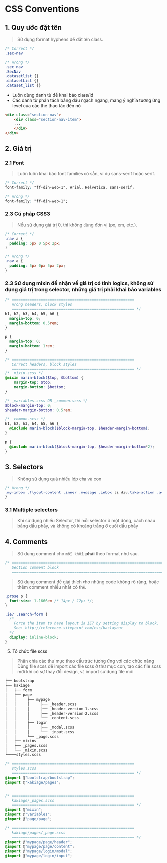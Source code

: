 # CSS Conventions

## 1. Quy ước đặt tên

> Sử dụng format hyphens để đặt tên class.

```css
/* Correct */
.sec-nav

/* Wrong */
.sec_nav
.SecNav
.datasetlist {}
.datasetList {}
.dataset_list {}
```

- Luôn dùng danh từ để khai báo class/id
- Các danh từ phân tách bằng dấu ngạch ngang, mang ý nghĩa tương ứng level của các thẻ thao tác đến nó

```html
<div class="section-nav">
    <div class="section-nav-item">
    ...
    </div>
</div>
```

## 2. Giá trị

### 2.1 Font
> Luôn luôn khai báo font families có sẵn, ví dụ sans-serif hoặc serif.
```css
/* Correct */
font-family: "ff-din-web-1", Arial, Helvetica, sans-serif;

/* Wrong */
font-family: "ff-din-web-1";
```

### 2.3 Cú pháp CSS3
> Nếu sử dụng giá trị 0, thì không dùng đơn vị (px, em, etc.).

```css
/* Correct */
.nav a {
  padding: 5px 0 5px 2px;
}

/* Wrong */
.nav a {
  padding: 5px 0px 5px 2px;
}
```

### 2.3 Sử dụng mixin để  nhận về giá trị có tính logics, không sử dụng giá trị trong selector, những giá trị phải khai báo variables

```scss
/* =======================================================
   Wrong headers, block styles
   ======================================================= */
h1, h2, h3, h4, h5, h6 {
  margin-top: 0;
  margin-bottom: 0.5rem; 
}

p {
  margin-top: 0;
  margin-bottom: 1rem; 
}

/* =======================================================
   Correct headers, block styles
   ======================================================= */
/* _mixin.scss */
@mixin marin-block($top, $bottom) {
    margin-top: $top;
    margin-bottom: $bottom;
}

/* _variables.scss OR _common.scss */
$block-margin-top: 0;
$header-margin-bottom: 0.5rem;

/* _common.scss */
h1, h2, h3, h4, h5, h6 {
  @include marin-block($block-margin-top, $header-margin-bottom);
}

p {
  @include marin-block($block-margin-top, $header-margin-bottom*2);
}

```


## 3. Selectors

> Không sử dụng quá nhiều lớp cha và con
```css
/* Wrong */
.my-inbox .flyout-content .inner .message .inbox li div.take-action .actions ul li a {
}
```

### 3.1 Multiple selectors
> Khi sử dụng nhiều Selector, thì mỗi selector ở một dòng, cách nhau bằng dấu phẩy, và không có khoảng trắng ở cuối dấu phẩy

## 4. Comments

> Sử dụng comment cho `mỗi khối`, **phải** theo format như sau.

```css
/* ==========================================================================
   Section comment block
   ========================================================================== */
```

> Sử dụng comment để giải thích cho những code không rõ ràng, hoặc thêm comment nhiều nhất có thể.

```css
.prose p {
  font-size: 1.1666em /* 14px / 12px */;
}

.ie7 .search-form {
  /*
    Force the item to have layout in IE7 by setting display to block.
    See: http://reference.sitepoint.com/css/haslayout
  */
  display: inline-block;
}
```

5. Tổ chức file scss
> Phân chia các thư mục theo cấu trúc tương ứng với các chức năng
> Dùng file scss để  import các file scss ở thư mục con, tạo các file scss mới khi có sự thay đổi design, và import sử dụng file mới 

```bash
├── bootstrap
├── kakiage
│   ├── form
│   ├── page
│   │     ├── mypage
│   │     │     ├── _header.scss
│   │     │     ├── _header-version-1.scss
│   │     │     ├── _header-version-2.scss
│   │     │     └── _content.scss
│   │     ├── login
│   │     │     ├── _modal.scss
│   │     │     └── _input.scss
│   │     └── _page.scss
│   ├── mixins
│   ├── _pages.scss
│   └── _mixin.scss
└────styles.scss

```

```css
/* =======================================================
   styles.scss
   ======================================================= */
@import @"bootstrap/bootstrap";
@import @"kakiage/pages";


/* =======================================================
   kakiage/_pages.scss
   ======================================================= */
@import @"mixin";
@import @"variables";
@import @"page/page";

/* =======================================================
   kakiage/pages/_page.scss
   ======================================================= */
@import @"mypage/page/header";
@import @"mypage/page/content";
@import @"mypage/login/modal";
@import @"mypage/login/input";
```

